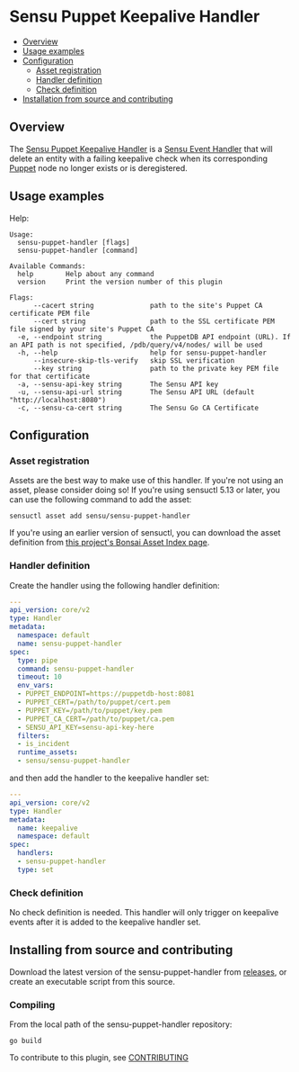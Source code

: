 # Sensu Puppet Keepalive Handler

- [Overview](#overview)
- [Usage examples](#usage-examples)
- [Configuration](#configuration)
  - [Asset registration](#asset-registration)
  - [Handler definition](#handler-definition)
  - [Check definition](#check-definition)
- [Installation from source and
  contributing](#installation-from-source-and-contributing)

## Overview

The [Sensu Puppet Keepalive Handler][0] is a [Sensu Event Handler][3] that will
delete an entity with a failing keepalive check when its corresponding
[Puppet][2] node no longer exists or is deregistered.

## Usage examples

Help:

```
Usage:
  sensu-puppet-handler [flags]
  sensu-puppet-handler [command]

Available Commands:
  help        Help about any command
  version     Print the version number of this plugin

Flags:
      --cacert string              path to the site's Puppet CA certificate PEM file
      --cert string                path to the SSL certificate PEM file signed by your site's Puppet CA
  -e, --endpoint string            the PuppetDB API endpoint (URL). If an API path is not specified, /pdb/query/v4/nodes/ will be used
  -h, --help                       help for sensu-puppet-handler
      --insecure-skip-tls-verify   skip SSL verification
      --key string                 path to the private key PEM file for that certificate
  -a, --sensu-api-key string       The Sensu API key
  -u, --sensu-api-url string       The Sensu API URL (default "http://localhost:8080")
  -c, --sensu-ca-cert string       The Sensu Go CA Certificate
```

## Configuration

### Asset registration

Assets are the best way to make use of this handler. If you're not using an asset, please consider doing so! If you're using sensuctl 5.13 or later, you can use the following command to add the asset:

`sensuctl asset add sensu/sensu-puppet-handler`

If you're using an earlier version of sensuctl, you can download the asset
definition from [this project's Bonsai Asset Index
page](https://bonsai.sensu.io/assets/sensu/sensu-puppet-handler).

### Handler definition

Create the handler using the following handler definition:

```yml
---
api_version: core/v2
type: Handler
metadata:
  namespace: default
  name: sensu-puppet-handler
spec:
  type: pipe
  command: sensu-puppet-handler
  timeout: 10
  env_vars:
  - PUPPET_ENDPOINT=https://puppetdb-host:8081
  - PUPPET_CERT=/path/to/puppet/cert.pem
  - PUPPET_KEY=/path/to/puppet/key.pem
  - PUPPET_CA_CERT=/path/to/puppet/ca.pem
  - SENSU_API_KEY=sensu-api-key-here
  filters:
  - is_incident
  runtime_assets:
  - sensu/sensu-puppet-handler
```

and then add the handler to the keepalive handler set:

``` yml
---
api_version: core/v2
type: Handler
metadata:
  name: keepalive
  namespace: default
spec:
  handlers:
  - sensu-puppet-handler
  type: set
```


### Check definition

No check definition is needed. This handler will only trigger on keepalive
events after it is added to the keepalive handler set.

## Installing from source and contributing

Download the latest version of the sensu-puppet-handler from [releases][4],
or create an executable script from this source.

### Compiling

From the local path of the sensu-puppet-handler repository:
```
go build
```

To contribute to this plugin, see [CONTRIBUTING](https://github.com/sensu/sensu-go/blob/master/CONTRIBUTING.md)

[0]: https://github.com/sensu/sensu-puppet-handler
[1]: https://github.com/sensu/sensu-go
[2]: https://puppet.com/
[3]: https://docs.sensu.io/sensu-go/latest/reference/handlers/#how-do-sensu-handlers-work
[4]: https://github.com/sensu/sensu-puppet-handler/releases
